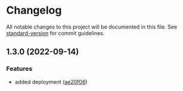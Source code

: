 # Changelog

All notable changes to this project will be documented in this file. See [standard-version](https://github.com/conventional-changelog/standard-version) for commit guidelines.

## 1.3.0 (2022-09-14)


### Features

* added deployment ([ae20f06](https://github.com/Carlitos-madrigal83/deploy-back/commit/ae20f06ade3591ce7af379fd52e661d5009f6e35))
